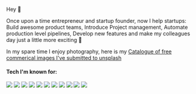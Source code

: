 Hey 👋

Once upon a time entrepreneur and startup founder, now I help startups: Build awesome product teams, Introduce Project management, Automate production level pipelines, Develop new features and make my colleagues day just a little more exciting :beer:

In my spare time I enjoy photography, here is my [Catalogue of free commerical images I've submitted to unsplash](https://unsplash.com/@lightsonfire)

#### Tech I'm known for:
[![](https://img.shields.io/badge/TypeScript-informational?style=flat&logo=typescript&logoColor=white&color=1a1b27)](https://www.typescriptlang.org/)
[![](https://img.shields.io/badge/Node.js-informational?style=flat&logo=node.js&logoColor=white&color=1a1b27)](https://nodejs.org/en/) 
[![](https://img.shields.io/badge/Go-informational?style=flat&logo=go&logoColor=white&color=1a1b27)](https://golang.org) 
[![](https://img.shields.io/badge/Vue-informational?style=flat&logo=vue.js&logoColor=white&color=1a1b27)](https://nodejs.org/en/) 
[![](https://img.shields.io/badge/React-informational?style=flat&logo=react&logoColor=white&color=1a1b27)](https://reactjs.org/)
[![](https://img.shields.io/badge/Linux-informational?style=flat&logo=Linux&logoColor=white&color=1a1b27)](https://www.kernel.org/doc/html/latest/)
[![](https://img.shields.io/badge/Jest-informational?style=flat&logo=Jest&logoColor=white&color=1a1b27)](https://jestjs.io/)
[![](https://img.shields.io/badge/Git-informational?style=flat&logo=Git&logoColor=white&color=1a1b27)](https://git-scm.com/)
[![](https://img.shields.io/badge/Docker-informational?style=flat&logo=docker&logoColor=white&color=1a1b27)](https://www.docker.com/)
[![](https://img.shields.io/badge/Postgres-informational?style=flat&logo=Postgresql&logoColor=white&color=1a1b27)](https://www.Postgressql.com/)
[![](https://img.shields.io/badge/Cypress-informational?style=flat&logo=Cypress&logoColor=white&color=1a1b27)](https://cypress.io)
